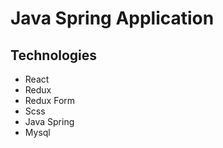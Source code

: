 # Java Spring Application

## Technologies
* React
* Redux
* Redux Form 
* Scss
* Java Spring
* Mysql
